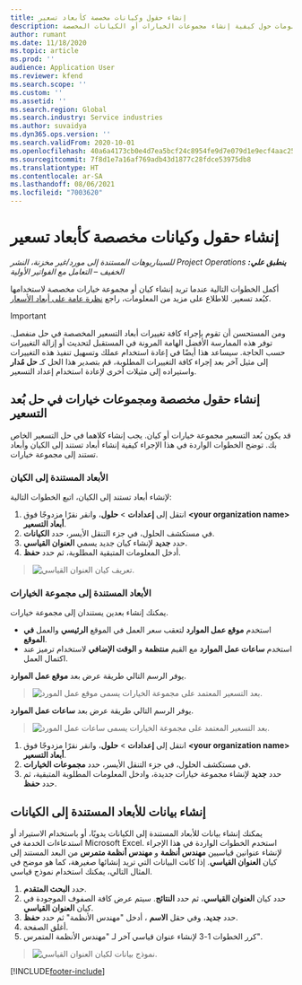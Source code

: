 ```yaml
---
title: إنشاء حقول وكيانات مخصصة كأبعاد تسعير
description: يوفر هذا الموضوع معلومات حول كيفية إنشاء مجموعات الخيارات أو الكيانات المخصصة.
author: rumant
ms.date: 11/18/2020
ms.topic: article
ms.prod: ''
audience: Application User
ms.reviewer: kfend
ms.search.scope: ''
ms.custom: ''
ms.assetid: ''
ms.search.region: Global
ms.search.industry: Service industries
ms.author: suvaidya
ms.dyn365.ops.version: ''
ms.search.validFrom: 2020-10-01
ms.openlocfilehash: 40a6a4173cb0e4d7ea5bcf24c8954fe9d7e079d1e9ecf4aac252b5133f12d3ff
ms.sourcegitcommit: 7f8d1e7a16af769adb43d1877c28fdce53975db8
ms.translationtype: HT
ms.contentlocale: ar-SA
ms.lasthandoff: 08/06/2021
ms.locfileid: "7003620"
---
```

# <a name="create-custom-fields-and-entities-as-pricing-dimensions"></a>إنشاء حقول وكيانات مخصصة كأبعاد تسعير

_**ينطبق علي:** ‏‫Project Operations للسيناريوهات المستندة إلى مورد/غير مخزنة‬، ‏‫النشر الخفيف – التعامل مع الفواتير الأولية‬_

أكمل الخطوات التالية عندما تريد إنشاء كيان أو مجموعة خيارات مخصصة لاستخدامها كبُعد تسعير. للاطلاع على مزيد من المعلومات، راجع [نظرة عامة على أبعاد الأسعار](pricing-dimensions-overview.md).  

> [!IMPORTANT]
> ومن المستحسن أن تقوم بإجراء كافة تغييرات أبعاد التسعير المخصصة في حل منفصل. توفر هذه الممارسة الأفضل الهامة المرونة في المستقبل لتحديث أو إزالة التغييرات حسب الحاجة. سيساعد هذا أيضًا في إعادة استخدام عملك وتسهيل تنفيذ هذه التغييرات إلى مثيل آخر بعد إجراء كافة التغييرات المطلوبة، قم بتصدير هذا الحل كـ **حل مُدار** واستيراده إلى مثيلات أخرى لإعادة استخدام إعداد التسعير.

  
## <a name="create-custom-fields-and-option-sets-in-the-pricing-dimension-solution"></a>إنشاء حقول مخصصة ومجموعات خيارات في حل بُعد التسعير

قد يكون بُعد التسعير مجموعة خيارات أو كيان. يجب إنشاء كلاهما في حل التسعير الخاص بك. توضح الخطوات الواردة في هذا الإجراء كيفية إنشاء أبعاد تستند إلى الكيان وأبعاد تستند إلى مجموعة خيارات.

### <a name="entity-based-dimensions"></a>الأبعاد المستندة إلى الكيان
لإنشاء أبعاد تستند إلى الكيان، اتبع الخطوات التالية:

1. انتقل إلى **إعدادات** > **حلول**، وانقر نقرًا مزدوجًا فوق **\<your organization name> أبعاد التسعير**.
2. في مستكشف الحلول، في جزء التنقل الأيسر، حدد **الكيانات**.
3. حدد **جديد** لإنشاء كيان جديد يسمي **العنوان القياسي**. 
4. أدخل المعلومات المتبقية المطلوبة، ثم حدد **حفظ**.

> ![تعريف كيان العنوان القياسي.](media/Standard-Title-entity-definition.png)

### <a name="option-set-based-dimensions"></a>الأبعاد المستندة إلى مجموعة الخيارات 
يمكنك إنشاء بعدين يستندان إلى مجموعة خيارات. 

- استخدم **موقع عمل الموارد** لتعقب سعر العمل في الموقع **الرئيسي** والعمل **في الموقع**. 
- استخدم **ساعات عمل الموارد** مع القيم **منتظمة** و **الوقت الإضافي** لاستخدام ترميز عند اكتمال العمل.

يوفر الرسم التالي طريقة عرض بعد **موقع عمل الموارد**. 

> ![بعد التسعير المعتمد على مجموعة الخيارات يسمى موقع عمل المورد.](media/Option-set-PD-called-Resource-Work-Location.png)

يوفر الرسم التالي طريقة عرض بعد **ساعات عمل الموارد**. 

> ![بعد التسعير المعتمد على مجموعة الخيارات يسمى ساعات عمل المورد.](media/Option-set-PD-called-Resource-Work-Hours.png)

1. انتقل إلى **إعدادات** > **حلول**، وانقر نقرًا مزدوجًا فوق  **\<your organization name> أبعاد التسعير**. 
2. في مستكشف الحلول، في جزء التنقل الأيسر، حدد **مجموعات الخيارات**. 
3. حدد **جديد** لإنشاء مجموعة خيارات جديدة، وادخل المعلومات المطلوبة المتبقية، ثم حدد **حفظ**.

## <a name="create-data-for-entity-based-dimensions"></a>إنشاء بيانات للأبعاد المستندة إلى الكيانات

يمكنك إنشاء بيانات للأبعاد المستندة إلى الكيانات يدويًا، أو باستخدام الاستيراد أو استدعاءات الخدمة في Microsoft Excel. استخدم الخطوات الواردة في هذا الإجراء لإنشاء عنوانين قياسيين **مهندس أنظمة** و **مهندس أنظمة متمرس** من البعد المستند إلى كيان **العنوان القياسي**. إذا كانت البيانات التي تريد إنشائها صغيرهة، كما هو موضح في المثال التالي، يمكنك استخدام نموذج قياسي.

1. حدد **البحث المتقدم**.
2. حدد كيان **العنوان القياسي**، ثم حدد **النتائج**. سيتم عرض كافة الصفوف الموجودة في كيان **العنوان القياسي**.
3. حدد **جديد**، وفي حقل **الاسم** ، أدخل "مهندس الأنظمة" ثم حدد **حفظ**.
4. أغلق الصفحة. 
5. كرر الخطوات 1-3 لإنشاء عنوان قياسي آخر لـ "مهندس الأنظمة المتمرس".

> ![نموذج بيانات لكيان العنوان القياسي.](media/ST-data.png)


[!INCLUDE[footer-include](../includes/footer-banner.md)]
